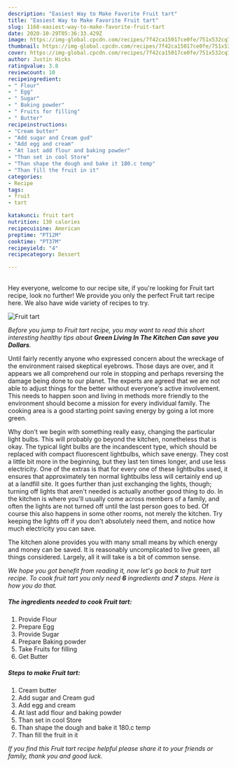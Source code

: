 ```yaml
---
description: "Easiest Way to Make Favorite Fruit tart"
title: "Easiest Way to Make Favorite Fruit tart"
slug: 1168-easiest-way-to-make-favorite-fruit-tart
date: 2020-10-29T05:36:33.429Z
image: https://img-global.cpcdn.com/recipes/7f42ca15017ce0fe/751x532cq70/fruit-tart-recipe-main-photo.jpg
thumbnail: https://img-global.cpcdn.com/recipes/7f42ca15017ce0fe/751x532cq70/fruit-tart-recipe-main-photo.jpg
cover: https://img-global.cpcdn.com/recipes/7f42ca15017ce0fe/751x532cq70/fruit-tart-recipe-main-photo.jpg
author: Justin Hicks
ratingvalue: 3.8
reviewcount: 10
recipeingredient:
- " Flour"
- " Egg"
- " Sugar"
- " Baking powder"
- " Fruits for filling"
- " Butter"
recipeinstructions:
- "Cream butter"
- "Add sugar and Cream gud"
- "Add egg and cream"
- "At last add flour and baking powder"
- "Than set in cool Store"
- "Than shape the dough and bake it 180.c temp"
- "Than fill the fruit in it"
categories:
- Recipe
tags:
- fruit
- tart

katakunci: fruit tart 
nutrition: 130 calories
recipecuisine: American
preptime: "PT12M"
cooktime: "PT37M"
recipeyield: "4"
recipecategory: Dessert

---
```

<br>
Hey everyone, welcome to our recipe site, if you're looking for Fruit tart recipe, look no further! We provide you only the perfect Fruit tart recipe here. We also have wide variety of recipes to try.
<br>


![Fruit tart](https://img-global.cpcdn.com/recipes/7f42ca15017ce0fe/751x532cq70/fruit-tart-recipe-main-photo.jpg)

<i>Before you jump to Fruit tart recipe, you may want to read this short interesting healthy tips about 
<strong>Green Living In The Kitchen Can save you Dollars</strong>.</i>
</br>

Until fairly recently anyone who expressed concern about the wreckage of the environment raised skeptical eyebrows. Those days are over, and it appears we all comprehend our role in stopping and perhaps reversing the damage being done to our planet. The experts are agreed that we are not able to adjust things for the better without everyone's active involvement. This needs to happen soon and living in methods more friendly to the environment should become a mission for every individual family. The cooking area is a good starting point saving energy by going a lot more green.

Why don't we begin with something really easy, changing the particular light bulbs. This will probably go beyond the kitchen, nonetheless that is okay. The typical light bulbs are the incandescent type, which should be replaced with compact fluorescent lightbulbs, which save energy. They cost a little bit more in the beginning, but they last ten times longer, and use less electricity. One of the extras is that for every one of these lightbulbs used, it ensures that approximately ten normal lightbulbs less will certainly end up at a landfill site. It goes further than just exchanging the lights, though; turning off lights that aren't needed is actually another good thing to do. In the kitchen is where you'll usually come across members of a family, and often the lights are not turned off until the last person goes to bed. Of course this also happens in some other rooms, not merely the kitchen. Try keeping the lights off if you don't absolutely need them, and notice how much electricity you can save.

The kitchen alone provides you with many small means by which energy and money can be saved. It is reasonably uncomplicated to live green, all things considered. Largely, all it will take is a bit of common sense.


<i>We hope you got benefit from reading it, now let's go back to fruit tart recipe. To cook fruit tart you only need <strong>6</strong> ingredients and <strong>7</strong> steps. Here is how you do that.
</i>

##### The ingredients needed to cook Fruit tart:

1. Provide  Flour
1. Prepare  Egg
1. Provide  Sugar
1. Prepare  Baking powder
1. Take  Fruits for filling
1. Get  Butter


##### Steps to make Fruit tart:

1. Cream butter
1. Add sugar and Cream gud
1. Add egg and cream
1. At last add flour and baking powder
1. Than set in cool Store
1. Than shape the dough and bake it 180.c temp
1. Than fill the fruit in it


<i>If you find this Fruit tart recipe helpful please share it to your friends or family, thank you and good luck.</i>
